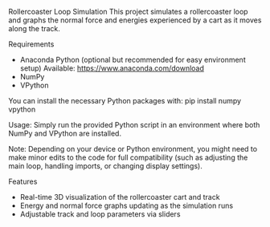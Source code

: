 Rollercoaster Loop Simulation
This project simulates a rollercoaster loop and graphs the normal force and energies experienced by a cart as it moves along the track.

Requirements
- Anaconda Python (optional but recommended for easy environment setup) Available: https://www.anaconda.com/download
- NumPy
- VPython

You can install the necessary Python packages with:
pip install numpy vpython

Usage:
Simply run the provided Python script in an environment where both NumPy and VPython are installed.

Note:
Depending on your device or Python environment, you might need to make minor edits to the code for full compatibility (such as adjusting the main loop, handling imports, or changing display settings).

Features
- Real-time 3D visualization of the rollercoaster cart and track
- Energy and normal force graphs updating as the simulation runs
- Adjustable track and loop parameters via sliders

